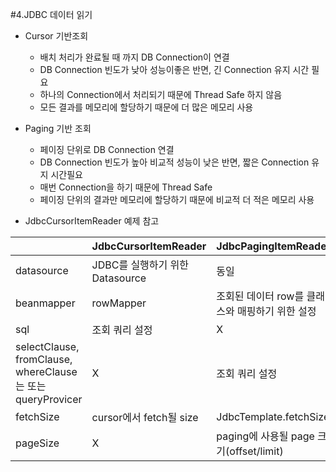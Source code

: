 #4.JDBC 데이터 읽기
- Cursor 기반조회
    - 배치 처리가 완료될 때 까지 DB Connection이 연결
    - DB Connection 빈도가 낮아 성능이좋은 반면, 긴 Connection 유지 시간 필요
    - 하나의 Connection에서 처리되기 때문에 Thread Safe 하지 않음
    - 모든 결과를 메모리에 할당하기 때문에 더 많은 메모리 사용


- Paging 기반 조회
    - 페이징 단위로 DB Connection 연결
    - DB Connection 빈도가 높아 비교적 성능이 낮은 반면, 짧은 Connection 유지 시간필요
    - 매번 Connection을 하기 때문에 Thread Safe
    - 페이징 단위의 결과만 메모리에 할당하기 때문에 비교적 더 적은 메모리 사용


- JdbcCursorItemReader 예제 참고

|  | JdbcCursorItemReader | JdbcPagingItemReader |
| --- | --- | --- |
| datasource | JDBC를 실행하기 위한 Datasource | 동일 |
| beanmapper | rowMapper | 조회된 데이터 row를 클래스와 매핑하기 위한 설정 | 동일 |
| sql | 조회 쿼리 설정 | X |
| selectClause, fromClause, whereClause는 또는 queryProvicer | X | 조회 쿼리 설정 |
| fetchSize | cursor에서 fetch될 size | JdbcTemplate.fetchSize |
| pageSize | X | paging에 사용될 page 크기(offset/limit) |